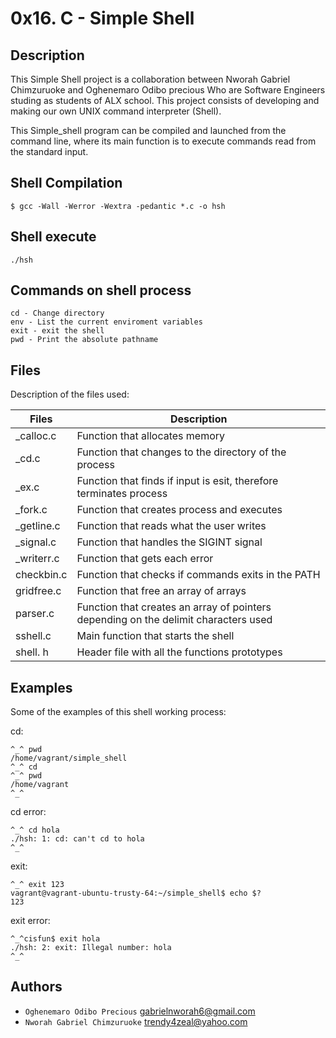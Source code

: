 # 0x16. C - Simple Shell

## Description

This Simple Shell project is a collaboration between Nworah Gabriel Chimzuruoke and Oghenemaro Odibo precious Who are Software Engineers studing as students of ALX school. This project consists of developing and making our own UNIX command interpreter (Shell).

This Simple_shell program can be compiled and launched from the command line, where its main function is to execute commands read from the standard input.

## Shell Compilation
	$ gcc -Wall -Werror -Wextra -pedantic *.c -o hsh
## Shell execute
	./hsh

## Commands on shell process
	cd - Change directory
	env - List the current enviroment variables
	exit - exit the shell
	pwd - Print the absolute pathname

## Files
Description of the files used:

| Files | Description             |
| --------- | ------------------- |
| _calloc.c  | Function that allocates memory |
| _cd.c    | Function that changes to the directory of the process |
| _ex.c    | Function that finds if input is esit, therefore terminates process |
| _fork.c | Function that creates process and executes |
| _getline.c | Function that reads what the user writes |
| _signal.c | Function that handles the SIGINT signal |
| _writerr.c | Function that gets each error |
| checkbin.c | Function that checks if commands exits in the PATH |
| gridfree.c | Function that free an array of arrays |
| parser.c | Function that creates an array of pointers depending on the delimit characters used |
| sshell.c | Main function that starts the shell |
| shell. h | Header file with all the functions prototypes |


## Examples

Some of the examples of this shell working process:

cd:

	^_^ pwd
	/home/vagrant/simple_shell
	^_^ cd
	^_^ pwd
	/home/vagrant
	^_^

cd error:

	^_^ cd hola
	./hsh: 1: cd: can't cd to hola
	^_^

exit:

	^_^ exit 123
	vagrant@vagrant-ubuntu-trusty-64:~/simple_shell$ echo $?
	123

exit error:

	^_^cisfun$ exit hola
	./hsh: 2: exit: Illegal number: hola
	^_^

## Authors
- `Oghenemaro Odibo Precious` gabrielnworah6@gmail.com
- `Nworah Gabriel Chimzuruoke` trendy4zeal@yahoo.com
